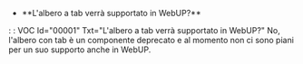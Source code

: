- \*\*L'albero a tab verrà supportato in WebUP?\*\*

 :  : VOC Id="00001" Txt="L'albero a tab verrà supportato in WebUP?"
No, l'albero con tab è un componente deprecato e al momento non ci sono piani per un suo supporto anche in WebUP.


